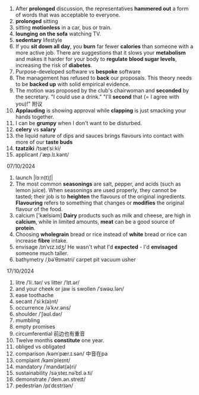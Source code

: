 1. After **prolonged** discussion, the representatives **hammered out** a form of words that was acceptable to everyone.
2. **prolonged** sitting
3. sitting **motionless** in a car, bus or train. 
4. **lounging** **on the sofa** watching TV. 
5. **sedentary** lifestyle
6.  If you **sit down all day**, you **burn** far fewer **calories** than someone with a more active job. There are suggestions that it slows your **metabolism** and makes it harder for your body to **regulate** **blood sugar levels**, increasing the risk of **diabetes**.
7. Purpose-developed software vs **bespoke** software
8. The management has refused to **back** our proposals. This theory needs to be **backed up** with solid empirical evidence. 
9. The motion was proposed by the club's chairwoman and **seconded** by the secretary.
"I could use a drink." "I'll **second** that (= I agree with you)!" 附议
10. **Applauding** is showing approval while **clapping** is just smacking your hands together.
11. I can be **grumpy** when I don't want to be disturbed.
12. **celery** vs **salary**
13. the liquid nature of dips and sauces brings flavours into contact with more of our **taste buds**
14. **tzatziki** /tsætˈsiːki/
15. applicant  /ˈæp.lɪ.kənt/


07/10/2024
1. launch |lɔːn(t)ʃ|
2. The most common **seasonings** are salt, pepper, and acids (such as lemon juice). When seasonings are used properly, they cannot be tasted; their job is to **heighten** the flavours of the original ingredients. **Flavouring** refers to something that changes or **modifies** the original flavour of the food.
3. calcium  ['kælsiəm] **Dairy** products such as milk and cheese, are high in **calcium**, while in limited amounts, **meat** can be a good source of **protein**.
4. Choosing **wholegrain** bread or rice instead of **white** bread or rice can increase **fibre** intake.
5. envisage /ɪnˈvɪz.ɪdʒ/ He wasn't what I'd **expected** - I'd **envisaged** someone much taller.
6. bathymetry /ˌbəˈθɪmətri/
carpet pit
vacuum 
usher

17/10/2024
1. litre /ˈliː.tər/ vs litter /ˈlɪt.ər/
2. and your cheek or jaw is swollen /ˈswəʊ.lən/
3. ease toothache
4. secant /ˈsiːk(ə)nt/
5. occurrence  /əˈkʌr.əns/
6. shoulder  /ˈʃəʊl.dər/
7. mumbling
8. empty promises
9. circumferential 前边也有重音
10. Twelve months **constitute** one year.
11. obliged vs obligated
12. comparison /kəmˈpær.ɪ.sən/ 中音在pa
13. complaint  /kəmˈpleɪnt/
14. mandatory /ˈmandət(ə)ri/
15. sustainability  /səˌsteɪ.nəˈbɪl.ə.ti/
16. demonstrate  /ˈdem.ən.streɪt/
17. pedestrian /pɪˈdɛstrɪən/


